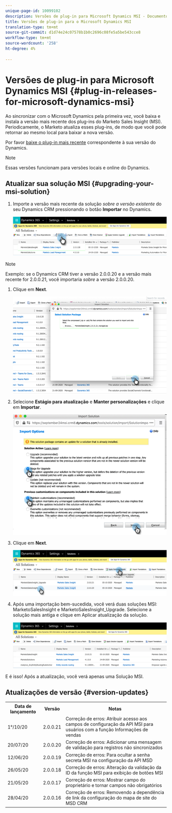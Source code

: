 ```yaml
---
unique-page-id: 10099102
description: Versões de plug-in para Microsoft Dynamics MSI - Documentos do Marketo - Documentação do produto
title: Versões de plug-in para o Microsoft Dynamics MSI
translation-type: tm+mt
source-git-commit: d1d74e24c07578b1b0c2696c08fe5a5be543cce8
workflow-type: tm+mt
source-wordcount: '258'
ht-degree: 4%

---
```



# Versões de plug-in para Microsoft Dynamics MSI {#plug-in-releases-for-microsoft-dynamics-msi}

Ao sincronizar com o Microsoft Dynamics pela primeira vez, você baixa e instala a versão mais recente dos plug-ins do Marketo Sales Insight (MSI). Periodicamente, o Marketo atualiza esses plug-ins, de modo que você pode retornar ao mesmo local para baixar a nova versão.

Por favor [baixe o plug-in mais recente](/help/marketo/product-docs/marketo-sales-insight/msi-for-microsoft-dynamics/installing/download-the-marketo-sales-insight-solution-for-microsoft-dynamics.md) correspondente à sua versão do Dynamics.

>[!NOTE]
>
>Essas versões funcionam para versões locais e online do Dynamics.

## Atualizar sua solução MSI {#upgrading-your-msi-solution}

1. Importe a versão mais recente da solução _sobre a versão existente_ do seu Dynamics CRM pressionando o botão **Importar** no Dynamics.

   ![](assets/plug-in-releases-for-microsoft-dynamics-msi-1.png)

>[!NOTE]
>
>Exemplo: se o Dynamics CRM tiver a versão 2.0.0.20 e a versão mais recente for 2.0.0.21, você importaria _sobre_ a versão 2.0.0.20.

1. Clique em **Next**.

   ![](assets/plug-in-releases-for-microsoft-dynamics-msi-2.png)

1. Selecione **Estágio para atualização** e **Manter personalizações** e clique em **Importar**.

   ![](assets/plug-in-releases-for-microsoft-dynamics-msi-3.png)

1. Clique em **Next**.

   ![](assets/plug-in-releases-for-microsoft-dynamics-msi-4.png)

1. Após uma importação bem-sucedida, você verá duas soluções MSI: MarketoSalesInsight e MarketoSalesInsight_Upgrade. Selecione a solução mais antiga e clique em Aplicar atualização da solução.

   ![](assets/plug-in-releases-for-microsoft-dynamics-msi-5.png)

E é isso! Após a atualização, você verá apenas uma Solução MSI.

## Atualizações de versão {#version-updates}

<table> 
 <colgroup> 
  <col> 
  <col> 
  <col> 
 </colgroup> 
 <tbody> 
  <tr> 
   <th colspan="1">Data de lançamento</th> 
   <th colspan="1">Versão</th> 
   <th colspan="1">Notas</th> 
  </tr> 
  <tr> 
   <td colspan="1">1°/10/20</td> 
   <td colspan="1">2.0.0.21</td> 
   <td colspan="1">Correção de erros: Atribuir acesso aos campos de configuração da API MSI para usuários com a função Informações de vendas</td> 
  </tr> 
  <tr> 
   <td colspan="1">20/07/20</td> 
   <td colspan="1">2.0.0.20</td> 
   <td colspan="1">Correção de erros: Adicionar uma mensagem de validação para registros não sincronizados</td> 
  </tr> 
  <tr> 
   <td colspan="1">12/06/20</td> 
   <td colspan="1">2.0.0.19</td> 
   <td colspan="1">Correção de erros: Para ocultar a senha secreta MSI na configuração da API MSD</td> 
  </tr> 
  <tr> 
   <td colspan="1">26/05/20</td> 
   <td colspan="1">2.0.0.18</td> 
   <td colspan="1">Correção de erros: Alteração da validação da ID da função MSI para exibição de botões MSI</td> 
  </tr> 
  <tr> 
   <td colspan="1">21/05/20</td> 
   <td colspan="1">2.0.0.17</td> 
   <td colspan="1">Correção de erros: Mostrar campo do proprietário e tornar campos não obrigatórios</td> 
  </tr> 
  <tr> 
   <td colspan="1">28/04/20</td> 
   <td colspan="1">2.0.0.16</td> 
   <td colspan="1">Correção de erros: Removendo a dependência de link da configuração do mapa de site do MSD CRM</td> 
  </tr> 
 </tbody> 
</table>
